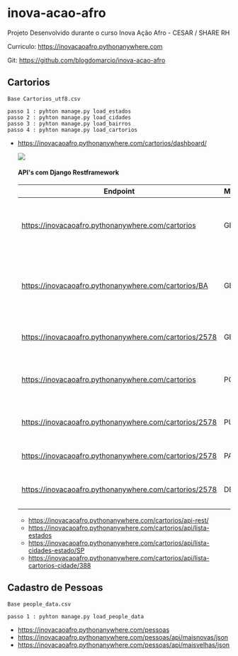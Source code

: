 # inova-acao-afro
Projeto Desenvolvido durante o curso Inova Ação Afro - CESAR / SHARE RH

Curriculo: https://inovacaoafro.pythonanywhere.com

Git: https://github.com/blogdomarcio/inova-acao-afro

## Cartorios

    Base Cartorios_utf8.csv
    
    passo 1 : pyhton manage.py load_estados
    passo 2 : pyhton manage.py load_cidades
    passo 3 : pyhton manage.py load_bairros
    passo 4 : pyhton manage.py load_cartorios

  - https://inovacaoafro.pythonanywhere.com/cartorios/dashboard/
    
    <img src='https://marcioweb.s3.amazonaws.com/screen.PNG'>
    
    #### API's com Django Restframework
    
    | Endpoint  |  Método  |  Ação  |
    | ------------------- | ------------------- | ------------------- |
    |  https://inovacaoafro.pythonanywhere.com/cartorios |  GET |  Retorna lista de cartórios paginadas de 50 em 50 |
    |  https://inovacaoafro.pythonanywhere.com/cartorios/BA |  GET |  Retorna a lista de cartórios da UF paginadas de 50 em 50 |
    |  https://inovacaoafro.pythonanywhere.com/cartorios/2578  |  GET |  Retorna os detalhes de um cartório |
    |  https://inovacaoafro.pythonanywhere.com/cartorios |  POST |  Adiciona um novo cartório à base de dados |
    |  https://inovacaoafro.pythonanywhere.com/cartorios/2578 |  PUT |  Atualização completa de um cartório |
    |  https://inovacaoafro.pythonanywhere.com/cartorios/2578 |  PATCH |  Atualização Parcial de um cartório |
    |  https://inovacaoafro.pythonanywhere.com/cartorios/2578 |  DELETE |  Remove um cartório da base de dados |

    
    
    - https://inovacaoafro.pythonanywhere.com/cartorios/api-rest/
    - https://inovacaoafro.pythonanywhere.com/cartorios/api/lista-estados
    - https://inovacaoafro.pythonanywhere.com/cartorios/api/lista-cidades-estado/SP
    - https://inovacaoafro.pythonanywhere.com/cartorios/api/lista-cartorios-cidade/388
    
## Cadastro de Pessoas

    Base people_data.csv
    
    passo 1 : pyhton manage.py load_people_data

   - https://inovacaoafro.pythonanywhere.com/pessoas
   - https://inovacaoafro.pythonanywhere.com/pessoas/api/maisnovas/json
   - https://inovacaoafro.pythonanywhere.com/pessoas/api/maisvelhas/json